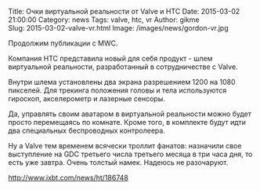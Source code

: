 Title: Очки виртуальной реальности от Valve и HTC
Date: 2015-03-02 21:00:00 
Category: news
Tags: valve, htc, vr
Author: gikme  
Slug: 2015-03-02-valve-vr.html
Image: /images/news/gordon-vr.jpg

Продолжим публикации с MWC.

Компания HTC представила новый для себя продукт - шлем виртуальной реальности, разработанный в сотрудничестве с Valve. 

Внутри шлема установлены два экрана разрешением 1200 на 1080 пикселей. Для трекинга положения головы и тела используются гироскоп, акселерометр и лазерные сенсоры. 

Да, управлять своим аватаром в виртуальной реальности можно будет просто перемещаясь по комнате. Кроме того, в комплекте будут идти два специальных беспроводных контролеера.

Ну а Valve тем временем всячески троллит фанатов: назначили свое выступление на GDC третьего числа третьего месяца в три часа дня, то есть уже завтра. Очень толстый намек. Надеюсь не разочаруют.

<http://www.ixbt.com/news/ht/186748>